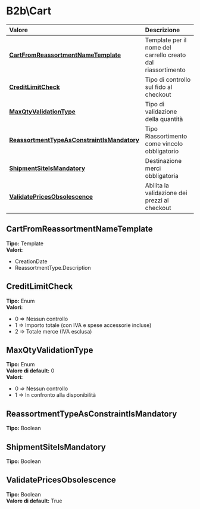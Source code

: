 # B2b\Cart

| Valore| Descrizione |
| :--- | :--- |
| [**CartFromReassortmentNameTemplate**](b2bcart.md#cartfromreassortmentnametemplate) | Template per il nome del carrello creato dal riassortimento |
| [**CreditLimitCheck**](b2bcart.md#creditlimitcheck) | Tipo di controllo sul fido al checkout |
| [**MaxQtyValidationType**](b2bcart.md#maxqtyvalidationtype) | Tipo di validazione della quantità |
| [**ReassortmentTypeAsConstraintIsMandatory**](b2bcart.md#reassortmenttypeasconstraintismandatory) | Tipo Riassortimento come vincolo obbligatorio |
| [**ShipmentSiteIsMandatory**](b2bcart.md#shipmentsiteismandatory) | Destinazione merci obbligatoria |
| [**ValidatePricesObsolescence**](b2bcart.md#validatepricesobsolescence) | Abilita la validazione dei prezzi al checkout |

## CartFromReassortmentNameTemplate 

**Tipo:** Template	 
**Valori:**

* CreationDate
* ReassortmentType.Description

## CreditLimitCheck 

**Tipo:** Enum	 
**Valori:**

* 0 =&gt; Nessun controllo
* 1 =&gt; Importo totale \(con IVA e spese accessorie incluse\)
* 2 =&gt; Totale merce \(IVA esclusa\)

## MaxQtyValidationType 

**Tipo:** Enum	 
**Valore di default:** 0	 
**Valori:**

* 0 =&gt; Nessun controllo
* 1 =&gt; In confronto alla disponibilità

## ReassortmentTypeAsConstraintIsMandatory 

**Tipo:** Boolean	 

## ShipmentSiteIsMandatory 

**Tipo:** Boolean	 

## ValidatePricesObsolescence 

**Tipo:** Boolean	 
**Valore di default:** True	 



